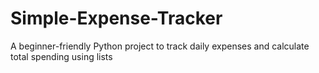 # Simple-Expense-Tracker
A beginner-friendly Python project to track daily expenses and calculate total spending using lists
